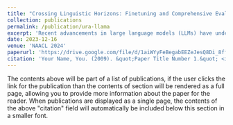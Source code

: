 ```yaml
---
title: "Crossing Linguistic Horizons: Finetuning and Comprehensive Evaluation of Vietnamese Large Language Models"
collection: publications
permalink: /publication/ura-llama
excerpt: 'Recent advancements in large language models (LLMs) have underscored their importance in the evolution of artificial intelligence. However, despite extensive pretrained on multilingual datasets, available open-sourced LLMs exhibit limited effectiveness in processing Vietnamese. The challenge is exacerbated by the absence of systematic benchmark datasets and metrics tailored for Vietnamese LLM evaluation. To mitigate these issues, we have finetuned LLMs specifically for Vietnamese and developed a comprehensive evaluation framework encompassing 10 common tasks and 31 metrics. Our evaluation results reveal that the fine-tuned LLMs exhibit enhanced comprehension and generative capabilities in Vietnamese. Moreover, our analysis indicates that models with more parameters can introduce more biases and uncalibrated outputs and the key factor influencing LLM performance is the quality of the training or fine-tuning datasets. These insights underscore the significance of meticulous fine-tuning with high-quality datasets in enhancing LLM performance.'
date: 2023-12-16
venue: 'NAACL 2024'
paperurl: 'https://drive.google.com/file/d/1aiWYyFeBegabEEZeJesQ8Di_8fftFeF8/view'
citation: 'Your Name, You. (2009). &quot;Paper Title Number 1.&quot; <i>Journal 1</i>. 1(1).'
---
```


The contents above will be part of a list of publications, if the user clicks the link for the publication than the contents of section will be rendered as a full page, allowing you to provide more information about the paper for the reader. When publications are displayed as a single page, the contents of the above "citation" field will automatically be included below this section in a smaller font.
